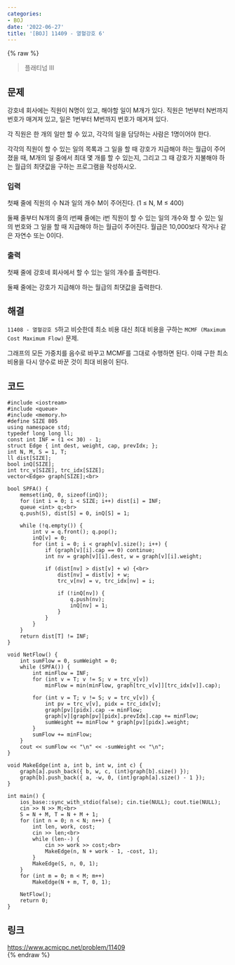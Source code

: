 ```yaml
---
categories:
- BOJ
date: '2022-06-27'
title: '[BOJ] 11409 - 열혈강호 6'
---
```


{% raw %}
> 플래티넘 III<br>

## 문제
강호네 회사에는 직원이 N명이 있고, 해야할 일이 M개가 있다. 직원은 1번부터 N번까지 번호가 매겨져 있고, 일은 1번부터 M번까지 번호가 매겨져 있다.

각 직원은 한 개의 일만 할 수 있고, 각각의 일을 담당하는 사람은 1명이어야 한다.

각각의 직원이 할 수 있는 일의 목록과 그 일을 할 때 강호가 지급해야 하는 월급이 주어졌을 때, M개의 일 중에서 최대 몇 개를 할 수 있는지, 그리고 그 때 강호가 지불해야 하는 월급의 최댓값을 구하는 프로그램을 작성하시오.

### 입력
첫째 줄에 직원의 수 N과 일의 개수 M이 주어진다. (1 ≤ N, M ≤ 400)

둘째 줄부터 N개의 줄의 i번째 줄에는 i번 직원이 할 수 있는 일의 개수와 할 수 있는 일의 번호와 그 일을 할 때 지급해야 하는 월급이 주어진다. 월급은 10,000보다 작거나 같은 자연수 또는 0이다.

### 출력
첫째 줄에 강호네 회사에서 할 수 있는 일의 개수를 출력한다.

둘째 줄에는 강호가 지급해야 하는 월급의 최댓값을 출력한다.

## 해결
`11408 - 열혈강호 5`하고 비슷한데 최소 비용 대신 최대 비용을 구하는 `MCMF (Maximum Cost Maximum Flow)` 문제.

그래프의 모든 가중치를 음수로 바꾸고 MCMF를 그대로 수행하면 된다. 이때 구한 최소 비용을 다시 양수로 바꾼 것이 최대 비용이 된다.

## 코드
```
#include <iostream>
#include <queue>
#include <memory.h>
#define SIZE 805
using namespace std;
typedef long long ll;
const int INF = (1 << 30) - 1;
struct Edge { int dest, weight, cap, prevIdx; };
int N, M, S = 1, T;
ll dist[SIZE];
bool inQ[SIZE];
int trc_v[SIZE], trc_idx[SIZE];
vector<Edge> graph[SIZE];<br>

bool SPFA() {
	memset(inQ, 0, sizeof(inQ));
	for (int i = 0; i < SIZE; i++) dist[i] = INF;
	queue <int> q;<br>
	q.push(S), dist[S] = 0, inQ[S] = 1;

	while (!q.empty()) {
		int v = q.front(); q.pop();
		inQ[v] = 0;
		for (int i = 0; i < graph[v].size(); i++) {
			if (graph[v][i].cap == 0) continue;
			int nv = graph[v][i].dest, w = graph[v][i].weight;

			if (dist[nv] > dist[v] + w) {<br>
				dist[nv] = dist[v] + w;
				trc_v[nv] = v, trc_idx[nv] = i;

				if (!inQ[nv]) {
					q.push(nv);
					inQ[nv] = 1;
				}
			}
		}
	}
	return dist[T] != INF;
}

void NetFlow() {
	int sumFlow = 0, sumWeight = 0;
	while (SPFA()) {
		int minFlow = INF;
		for (int v = T; v != S; v = trc_v[v])
			minFlow = min(minFlow, graph[trc_v[v]][trc_idx[v]].cap);

		for (int v = T; v != S; v = trc_v[v]) {
			int pv = trc_v[v], pidx = trc_idx[v];
			graph[pv][pidx].cap -= minFlow;
			graph[v][graph[pv][pidx].prevIdx].cap += minFlow;
			sumWeight += minFlow * graph[pv][pidx].weight;
		}
		sumFlow += minFlow;
	}
	cout << sumFlow << "\n" << -sumWeight << "\n";
}

void MakeEdge(int a, int b, int w, int c) {
	graph[a].push_back({ b, w, c, (int)graph[b].size() });
	graph[b].push_back({ a, -w, 0, (int)graph[a].size() - 1 });
}

int main() {
	ios_base::sync_with_stdio(false); cin.tie(NULL); cout.tie(NULL);
	cin >> N >> M;<br>
	S = N + M, T = N + M + 1;
	for (int n = 0; n < N; n++) {
		int len, work, cost;
		cin >> len;<br>
		while (len--) {
			cin >> work >> cost;<br>
			MakeEdge(n, N + work - 1, -cost, 1);
		}
		MakeEdge(S, n, 0, 1);
	}
	for (int m = 0; m < M; m++)
		MakeEdge(N + m, T, 0, 1);

	NetFlow();
	return 0;
}
```

## 링크
https://www.acmicpc.net/problem/11409<br>
{% endraw %}